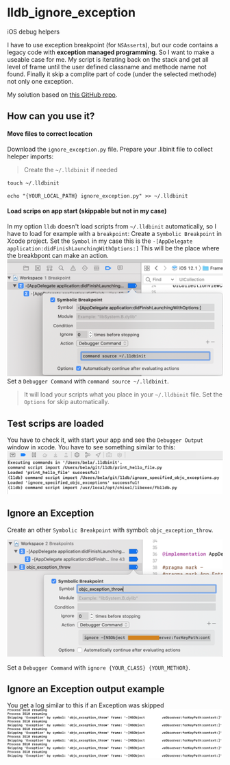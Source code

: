 # lldb_ignore_exception
iOS debug helpers

I have to use exception breakpoint (for `NSAssert`s), but our code contains a legacy code with **exception managed programming**. 
So I want to make a useable case for me.
My script is iterating back on the stack and get all level of frame until the user defined classname and methode name not found. Finally it skip a complite part of code (under the selected methode) not only one exception.

My solution based on [this GitHub repo](https://gist.github.com/chendo/6759305).

## How can you use it?

#### Move files to correct location

Download the `ignore_exception.py` file.
Prepare your .libinit file to collect heleper imports:
> Create the `~/.lldbinit` if needed
```
touch ~/.lldbinit
```
```
echo "{YOUR_LOCAL_PATH} ignore_exception.py" >> ~/.lldbinit
```

#### Load scrips on app start (skippable but not in my case)

In my option `lldb` doesn't load scripts from `~/.lldbinit` automatically, so I have to load for example with a `breakpoint`:
Create a `Symbolic Breakpoint` in Xcode project.
Set the `Symbol` in my case this is the `-[AppDelegate application:didFinishLaunchingWithOptions:]`
This will be the place where the breakbpont can make an action.
![1](Images/1.png)
Set a `Debugger Command` with `command source ~/.lldbinit`.
> It will load your scripts what you place in your `~/.lldbinit` file.
Set the `Options` for skip automatically.

## Test scrips are loaded
You have to check it, with start your app and see the `Debugger Output` window in xcode.
You have to see something similar to this:
![2](Images/2.png)

## Ignore an Exception
Create an other `Symbolic Breakpoint` with symbol: `objc_exception_throw`.

![3](Images/3.png)

Set a `Debugger Command` with `ignore {YOUR_CLASS} {YOUR_METHOR}`.

## Ignore an Exception output example 
You get a log similar to this if an Exception was skipped
![4](Images/4.png)


